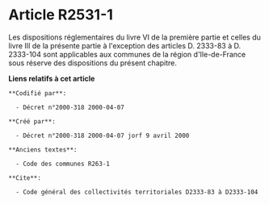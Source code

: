 # Article R2531-1

Les dispositions réglementaires du livre VI de la première partie et celles du livre III de la présente partie à l'exception
des articles D. 2333-83 à D. 2333-104 sont applicables aux communes de la région d'Ile-de-France sous réserve des
dispositions du présent chapitre.

**Liens relatifs à cet article**

	**Codifié par**:

	  - Décret n°2000-318 2000-04-07

	**Créé par**:

	  - Décret n°2000-318 2000-04-07 jorf 9 avril 2000

	**Anciens textes**:

	  - Code des communes R263-1

	**Cite**:

	  - Code général des collectivités territoriales D2333-83 à D2333-104
